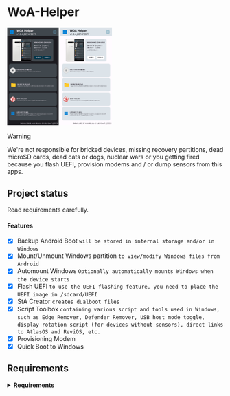 # WoA-Helper
<p float="left" >
<img src="Helper-dark.png" width="120" >
<img src="Helper-light.png" width="120">
</p>

> [!WARNING]
> 
> We're not responsible for bricked devices, missing recovery partitions, dead microSD cards, dead cats or dogs, nuclear wars or you getting fired because you flash UEFI, provision modems and / or dump sensors from this apps. 

## Project status
Read requirements carefully.

#### Features
- [x] Backup Android Boot ```will be stored in internal storage and/or in Windows```
- [x] Mount/Unmount Windows partition ```to view/modify Windows files from Android```
- [x] Automount Windows ```Optionally automatically mounts Windows when the device starts```
- [x] Flash UEFI ```to use the UEFI flashing feature, you need to place the UEFI image in /sdcard/UEFI```
- [x] StA Creator ```creates dualboot files```
- [x] Script Toolbox ```containing various script and tools used in Windows, such as Edge Remover, Defender Remover, USB host mode toggle, display rotation script (for devices without sensors), direct links to AtlasOS and ReviOS, etc.```
- [x] Provisioning Modem
- [x] Quick Boot to Windows

## Requirements
<details> 
<summary><strong>Requirements</strong></summary>

• Android 8 and up

• Rooted device with Windows installed

• UEFI image
</details>
